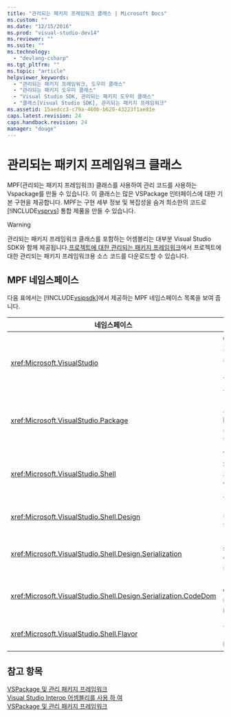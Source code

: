 ```yaml
---
title: "관리되는 패키지 프레임워크 클래스 | Microsoft Docs"
ms.custom: ""
ms.date: "12/15/2016"
ms.prod: "visual-studio-dev14"
ms.reviewer: ""
ms.suite: ""
ms.technology: 
  - "devlang-csharp"
ms.tgt_pltfrm: ""
ms.topic: "article"
helpviewer_keywords: 
  - "관리되는 패키지 프레임워크, 도우미 클래스"
  - "관리되는 패키지 도우미 클래스"
  - "Visual Studio SDK, 관리되는 패키지 도우미 클래스"
  - "클래스[Visual Studio SDK], 관리되는 패키지 프레임워크"
ms.assetid: 15aedcc3-c79a-460b-b620-43223f1ae81e
caps.latest.revision: 24
caps.handback.revision: 24
manager: "douge"
---
```

# 관리되는 패키지 프레임워크 클래스
MPF\(관리되는 패키지 프레임워크\) 클래스를 사용하여 관리 코드를 사용하는 Vspackage를 만들 수 있습니다. 이 클래스는 많은 VSPackage 인터페이스에 대한 기본 구현을 제공합니다. MPF는 구현 세부 정보 및 복잡성을 숨겨 최소한의 코드로 [!INCLUDE[vsprvs](../code-quality/includes/vsprvs_md.md)] 통합 제품을 만들 수 있습니다.  
  
> [!WARNING]
>  관리되는 패키지 프레임워크 클래스를 포함하는 어셈블리는 대부분 Visual Studio SDK와 함께 제공됩니다.[프로젝트에 대한 관리되는 패키지 프레임워크](http://mpfproj11.codeplex.com/)에서 프로젝트에 대한 관리되는 패키지 프레임워크용 소스 코드를 다운로드할 수 있습니다.  
  
## MPF 네임스페이스  
 다음 표에서는 [!INCLUDE[vsipsdk](../extensibility/includes/vsipsdk_md.md)]에서 제공하는 MPF 네임스페이스 목록을 보여 줍니다.  
  
|네임스페이스|목차|  
|------------|--------|  
|<xref:Microsoft.VisualStudio>|COM 오류를 처리하기 위한 유용한 클래스, [!INCLUDE[vsprvs](../code-quality/includes/vsprvs_md.md)] 상수 및 Win32 창을 포함합니다.|  
|<xref:Microsoft.VisualStudio.Package>|[!INCLUDE[vsprvs](../code-quality/includes/vsprvs_md.md)] 프로젝트, 편집기 및 MSBuild에 대한 관리 코드 래퍼를 포함합니다.|  
|<xref:Microsoft.VisualStudio.Shell>|일반적인 Visual Studio의 여러 개체의 구현을 파생할 수 있는 MPF 기본 클래스를 포함합니다.|  
|<xref:Microsoft.VisualStudio.Shell.Design>|[!INCLUDE[vsprvs](../code-quality/includes/vsprvs_md.md)] 디자이너 확장을 포함합니다.|  
|<xref:Microsoft.VisualStudio.Shell.Design.Serialization>|[!INCLUDE[vsprvs](../code-quality/includes/vsprvs_md.md)] serialization 디자이너 확장을 포함합니다.|  
|<xref:Microsoft.VisualStudio.Shell.Design.Serialization.CodeDom>|[!INCLUDE[vsprvs](../code-quality/includes/vsprvs_md.md)] CodeDom 디자이너 확장을 포함합니다.|  
|<xref:Microsoft.VisualStudio.Shell.Flavor>|프로젝트 하위 형식\("버전"\)을 지원합니다.|  
  
## 참고 항목  
 [VSPackage 및 관리 패키지 프레임워크](../misc/vspackages-and-the-managed-package-framework.md)   
 [Visual Studio Interop 어셈블리를 사용 하 여](../extensibility/internals/using-visual-studio-interop-assemblies.md)   
 [VSPackage 및 관리 패키지 프레임워크](../misc/vspackages-and-the-managed-package-framework.md)